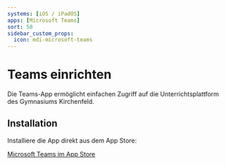 ```yaml
---
systems: [iOS / iPadOS]
apps: [Microsoft Teams]
sort: 50
sidebar_custom_props:
  icon: mdi-microsoft-teams
---
```


# Teams einrichten



Die Teams-App ermöglicht einfachen Zugriff auf die Unterrichtsplattform des Gymnasiums Kirchenfeld.

## Installation

Installiere die App direkt aus dem App Store:

[Microsoft Teams im App Store](https://apps.apple.com/us/app/microsoft-teams/id1113153706)
